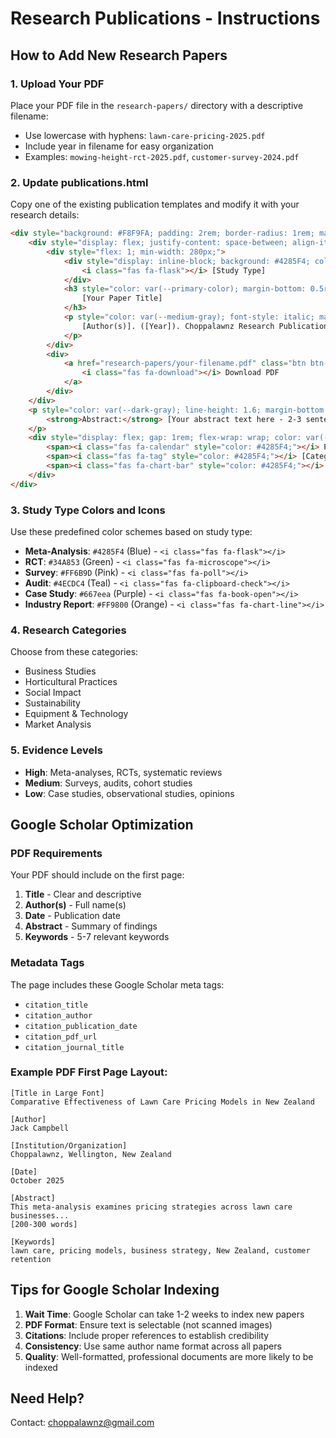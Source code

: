 # Research Publications - Instructions

## How to Add New Research Papers

### 1. Upload Your PDF
Place your PDF file in the `research-papers/` directory with a descriptive filename:
- Use lowercase with hyphens: `lawn-care-pricing-2025.pdf`
- Include year in filename for easy organization
- Examples: `mowing-height-rct-2025.pdf`, `customer-survey-2024.pdf`

### 2. Update publications.html

Copy one of the existing publication templates and modify it with your research details:

```html
<div style="background: #F8F9FA; padding: 2rem; border-radius: 1rem; margin-bottom: 2rem; border-left: 5px solid #4285F4;">
    <div style="display: flex; justify-content: space-between; align-items: start; flex-wrap: wrap; gap: 1rem; margin-bottom: 1rem;">
        <div style="flex: 1; min-width: 280px;">
            <div style="display: inline-block; background: #4285F4; color: white; padding: 0.25rem 0.75rem; border-radius: 1rem; font-size: 0.85rem; margin-bottom: 0.75rem;">
                <i class="fas fa-flask"></i> [Study Type]
            </div>
            <h3 style="color: var(--primary-color); margin-bottom: 0.5rem; font-size: 1.5rem;">
                [Your Paper Title]
            </h3>
            <p style="color: var(--medium-gray); font-style: italic; margin-bottom: 0.5rem;">
                [Author(s)]. ([Year]). Choppalawnz Research Publications.
            </p>
        </div>
        <div>
            <a href="research-papers/your-filename.pdf" class="btn btn-primary" style="white-space: nowrap;" target="_blank">
                <i class="fas fa-download"></i> Download PDF
            </a>
        </div>
    </div>
    <p style="color: var(--dark-gray); line-height: 1.6; margin-bottom: 1rem;">
        <strong>Abstract:</strong> [Your abstract text here - 2-3 sentences summarizing key findings]
    </p>
    <div style="display: flex; gap: 1rem; flex-wrap: wrap; color: var(--medium-gray); font-size: 0.9rem;">
        <span><i class="fas fa-calendar" style="color: #4285F4;"></i> Published: [Month Year]</span>
        <span><i class="fas fa-tag" style="color: #4285F4;"></i> [Category]</span>
        <span><i class="fas fa-chart-bar" style="color: #4285F4;"></i> Evidence Level: [High/Medium/Low]</span>
    </div>
</div>
```

### 3. Study Type Colors and Icons

Use these predefined color schemes based on study type:

- **Meta-Analysis**: `#4285F4` (Blue) - `<i class="fas fa-flask"></i>`
- **RCT**: `#34A853` (Green) - `<i class="fas fa-microscope"></i>`
- **Survey**: `#FF6B9D` (Pink) - `<i class="fas fa-poll"></i>`
- **Audit**: `#4ECDC4` (Teal) - `<i class="fas fa-clipboard-check"></i>`
- **Case Study**: `#667eea` (Purple) - `<i class="fas fa-book-open"></i>`
- **Industry Report**: `#FF9800` (Orange) - `<i class="fas fa-chart-line"></i>`

### 4. Research Categories

Choose from these categories:
- Business Studies
- Horticultural Practices
- Social Impact
- Sustainability
- Equipment & Technology
- Market Analysis

### 5. Evidence Levels

- **High**: Meta-analyses, RCTs, systematic reviews
- **Medium**: Surveys, audits, cohort studies
- **Low**: Case studies, observational studies, opinions

## Google Scholar Optimization

### PDF Requirements
Your PDF should include on the first page:
1. **Title** - Clear and descriptive
2. **Author(s)** - Full name(s)
3. **Date** - Publication date
4. **Abstract** - Summary of findings
5. **Keywords** - 5-7 relevant keywords

### Metadata Tags
The page includes these Google Scholar meta tags:
- `citation_title`
- `citation_author`
- `citation_publication_date`
- `citation_pdf_url`
- `citation_journal_title`

### Example PDF First Page Layout:
```
[Title in Large Font]
Comparative Effectiveness of Lawn Care Pricing Models in New Zealand

[Author]
Jack Campbell

[Institution/Organization]
Choppalawnz, Wellington, New Zealand

[Date]
October 2025

[Abstract]
This meta-analysis examines pricing strategies across lawn care businesses...
[200-300 words]

[Keywords]
lawn care, pricing models, business strategy, New Zealand, customer retention
```

## Tips for Google Scholar Indexing

1. **Wait Time**: Google Scholar can take 1-2 weeks to index new papers
2. **PDF Format**: Ensure text is selectable (not scanned images)
3. **Citations**: Include proper references to establish credibility
4. **Consistency**: Use same author name format across all papers
5. **Quality**: Well-formatted, professional documents are more likely to be indexed

## Need Help?

Contact: choppalawnz@gmail.com
